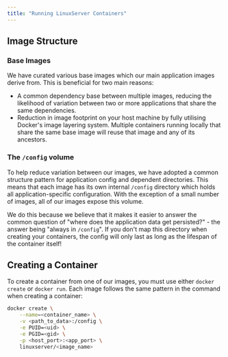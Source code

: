 ```yaml
---
title: "Running LinuxServer Containers"
---
```


## Image Structure

### Base Images

We have curated various base images which our main application images derive from. This is beneficial for two main reasons:

- A common dependency base between multiple images, reducing the likelihood of variation between two or more applications that share the same dependencies.
- Reduction in image footprint on your host machine by fully utilising Docker's image layering system. Multiple containers running locally that share the same base image will reuse that image and any of its ancestors.

### The `/config` volume

To help reduce variation between our images, we have adopted a common structure pattern for application config and dependent directories. This means that each image has its own internal `/config` directory which holds all application-specific configuration. With the exception of a small number of images, all of our images expose this volume.

We do this because we believe that it makes it easier to answer the common question of "where does the application data get persisted?" - the answer being "always in `/config`". If you don't map this directory when creating your containers, the config will only last as long as the lifespan of the container itself!

## Creating a Container

To create a container from one of our images, you must use either `docker create` or `docker run`. Each image follows the same pattern in the command when creating a container:

```bash
docker create \
    --name=<container_name> \
    -v <path_to_data>:/config \
    -e PUID=<uid> \
    -e PGID=<gid> \
    -p <host_port>:<app_port> \
    linuxserver/<image_name>
```
